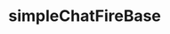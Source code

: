 # simpleChatFireBase

  <script src="https://cdn.firebase.com/js/client/2.2.1/firebase.js"></script>